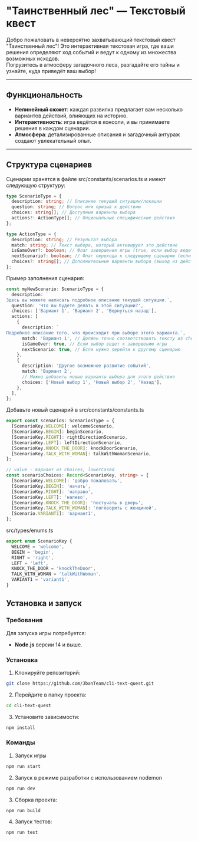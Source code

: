 # "Таинственный лес" — Текстовый квест

Добро пожаловать в невероятно захватывающий текстовый квест "Таинственный лес"!
Это интерактивная текстовая игра, где ваши решения определяют ход событий и ведут к одному из множества возможных исходов.  
Погрузитесь в атмосферу загадочного леса, разгадайте его тайны и узнайте, куда приведёт ваш выбор!

---

## Функциональность

- **Нелинейный сюжет**: каждая развилка предлагает вам несколько вариантов действий, влияющих на историю.
- **Интерактивность**: игра ведётся в консоли, и вы принимаете решения в каждом сценарии.
- **Атмосфера**: детализированные описания и загадочный антураж создают увлекательный опыт.

---

## Структура сценариев

Сценарии хранятся в файле src/constants/scenarios.ts и имеют следующую структуру:

```typescript
type ScenarioType = {
  description: string; // Описание текущей ситуации/локации
  question: string; // Вопрос или призыв к действию
  choices: string[]; // Доступные варианты выбора
  actions?: ActionType[]; // Опциональные специфические действия
};

type ActionType = {
  description: string; // Результат выбора
  match: string; // Текст выбора, который активирует это действие
  isGameOver?: boolean; // Флаг завершения игры (true, если выбор ведет к концу)
  nextScenario?: boolean; // Флаг перехода к следующему сценарию (если есть продолжение)
  choices?: string[]; // Дополнительные варианты выбора (выход из действия к сценарию)
};
```

Пример заполнения сценария:

```typescript
const myNewScenario: ScenarioType = {
  description: `
Здесь вы можете написать подробное описание текущей ситуации.`,
  question: 'Что вы будете делать в этой ситуации?',
  choices: ['Вариант 1', 'Вариант 2', 'Вернуться назад'],
  actions: [
    {
      description: `
Подробное описание того, что происходит при выборе этого варианта.`,
      match: 'Вариант 1', // Должен точно соответствовать тексту из choices
      isGameOver: true, // Если выбор ведет к завершению игры
      nextScenario: true, // Если нужно перейти к другому сценарию
    },
    {
      description: 'Другое возможное развитие событий',
      match: 'Вариант 2',
      // Можно добавить новые варианты выбора для этого действия
      choices: ['Новый выбор 1', 'Новый выбор 2', 'Назад'],
    },
  ],
};
```

Добавьте новый сценарий в src/constants/constants.ts

```typescript
export const scenarios: ScenariosType = {
  [ScenarioKey.WELCOME]: welcomeScenario,
  [ScenarioKey.BEGIN]: beginScenario,
  [ScenarioKey.RIGHT]: rightDirectionScenario,
  [ScenarioKey.LEFT]: leftDirectionScenario,
  [ScenarioKey.KNOCK_THE_DOOR]: knockDoorScenario,
  [ScenarioKey.TALK_WITH_WOMAN]: talkWithWomanScenario,
};

// value - вариант из choices, lowerCased
const scenarioChoices: Record<ScenarioKey, string> = {
  [ScenarioKey.WELCOME]: 'добро пожаловать',
  [ScenarioKey.BEGIN]: 'начать',
  [ScenarioKey.RIGHT]: 'направо',
  [ScenarioKey.LEFT]: 'налево',
  [ScenarioKey.KNOCK_THE_DOOR]: 'постучать в дверь',
  [ScenarioKey.TALK_WITH_WOMAN]: 'поговорить с женщиной',
  [Scenario.VARIANT1]: 'вариант1',
};
```

src/types/enums.ts

```typescript
export enum ScenarioKey {
  WELCOME = 'welcome',
  BEGIN = 'begin',
  RIGHT = 'right',
  LEFT = 'left',
  KNOCK_THE_DOOR = 'knockTheDoor',
  TALK_WITH_WOMAN = 'talkWithWoman',
  VARIANT1 = 'variant1',
}
```

## Установка и запуск

### Требования

Для запуска игры потребуется:

- **Node.js** версии 14 и выше.

### Установка

1. Клонируйте репозиторий:

```bash
git clone https://github.com/JbanTeam/cli-text-quest.git
```

2. Перейдите в папку проекта:

```bash
cd cli-text-quest
```

3. Установите зависимости:

```bash
npm install
```

### Команды

1. Запуск игры

```bash
npm run start
```

2. Запуск в режиме разработки с использованием nodemon

```bash
npm run dev
```

3. Сборка проекта:

```bash
npm run build
```

4. Запуск тестов:

```bash
npm run test
```
